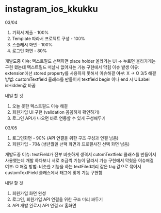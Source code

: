 # instagram_ios_kkukku

03/04

1. 기획서 제출 - 100%
2. Template 따라서 프로젝트 구성 - 100%
3. 스플래시 화면 - 100%
4. 로그인 화면 - 80%

개발도중 이슈: 텍스트필드 선택하면 place holder 올라가는 UI -> 누르면 올라가게는 구현 했는데 텍스트필드 떠날시   없어지는 기능 구현에서 막힘
이슈 발생 이유: extension에선 stored property를 사용하지 못해서
이슈해결 여부: X -> O 3/5
해결 방법: customTextfield 클래스를 만들어서 textfield begin 이나 end 시 UILabel isHidden값 바꿈



내일 할 것
1. 오늘 못한 텍스트필드 이슈 해결
2. 회원가입 UI 구현 (validation 꼼꼼하게 확인하기)
3. 로그인 API가 나오면 바로 연동할 수 있게 구성해두기

03/05

1. 로그인화면 - 90% (API 연결을 위한 구조 구성과 연결 남음)
2. 회원가입 - 70& (생년월일 선택 화면과 프로필사진 선택 화면 남음)

개발도중 이슈: textField가 전부 비슷하게 생격서 cutomTextfield 클래스를 만들어서 사용했는데 개발 하다보니 서로 조금씩 기능이 달라서 기능 구현에서 막혔음
이슈해결 여부: O
해결 방법: 비슷한 기능을 하는 textFiled끼리 같은 tag 값으로 묶어서 customTextField 클래스에서 태그에 맞게 기능 구현함

내일 할 것
1. 회원가입 화면 완성
2. 로그인, 회원가입 API 연결을 위한 구조 미리 짜두기
3. API 개발 완료시 API 연걸 or 홈화면
